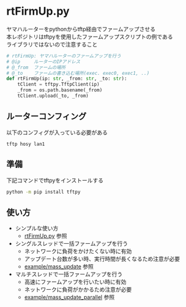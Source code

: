 # rtFirmUp.py
ヤマハルーターをpythonからtftp経由でファームアップさせる  
本レポジトリはtftpyを使用したファームアップスクリプトの例である  
ライブラリではないので注意すること  

```python
# rtFirmUp: ヤマハルーターのファームアップを行う
# @ip     ルーターのIPアドレス
# @_from  ファームの場所
# @_to    ファームの書き込む場所(exec. exec0, exec1, ..)
def rtFirmUp(ip: str, _from: str, _to: str):
    tClient = tftpy.TftpClient(ip)
    _from = os.path.basename(_from)
    tClient.upload(_to, _from)
```

## ルーターコンフィング
以下のコンフィグが入っている必要がある
```
tftp hosy lan1
```

## 準備
下記コマンドでtftpyをインストールする
```bash
python -m pip install tftpy
```

## 使い方
- シンプルな使い方
    - [rtFirmUp.py](https://github.com/HayatoDoi/rtFirmUp.py/blob/master/rtFirmUp.py) 参照
- シングルスレッドで一括ファームアップを行う
    - ネットワークに負荷をかけたくない時に有効
    - アップデート台数が多い時、実行時間が長くなるため注意が必要
    - [example/mass_update](https://github.com/HayatoDoi/rtFirmUp.py/tree/master/example/mass_update) 参照
- マルチスレッドで一括ファームアップを行う
    - 高速にファームアップを行いたい時に有効
    - ネットワークに負荷がかかるため注意が必要
    - [example/mass_update_parallel](https://github.com/HayatoDoi/rtFirmUp.py/tree/master/example/mass_update_parallel) 参照
